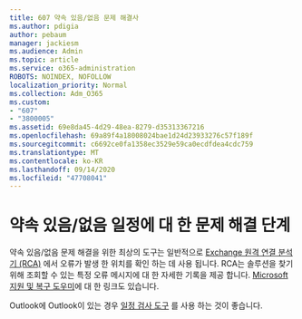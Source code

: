 ```yaml
---
title: 607 약속 있음/없음 문제 해결사
ms.author: pdigia
author: pebaum
manager: jackiesm
ms.audience: Admin
ms.topic: article
ms.service: o365-administration
ROBOTS: NOINDEX, NOFOLLOW
localization_priority: Normal
ms.collection: Adm_O365
ms.custom:
- "607"
- "3800005"
ms.assetid: 69e8da45-4d29-48ea-8279-d35313367216
ms.openlocfilehash: 69a89f4a18008024bae1d24d23933276c57f189f
ms.sourcegitcommit: c6692ce0fa1358ec3529e59ca0ecdfdea4cdc759
ms.translationtype: MT
ms.contentlocale: ko-KR
ms.lasthandoff: 09/14/2020
ms.locfileid: "47708041"
---
```

# <a name="troubleshooting-steps-for-calendar-availability-freebusy"></a>약속 있음/없음 일정에 대 한 문제 해결 단계

약속 있음/없음 문제 해결을 위한 최상의 도구는 일반적으로 [Exchange 원격 연결 분석기 (RCA)](https://testconnectivity.microsoft.com/Default.aspx?testId=freeBusy) 에서 오류가 발생 한 위치를 확인 하는 데 사용 됩니다. RCA는 솔루션을 찾기 위해 조회할 수 있는 특정 오류 메시지에 대 한 자세한 기록을 제공 합니다. [Microsoft 지원 및 복구 도우미](https://diagnostics.office.com/)에 대 한 링크도 있습니다.

Outlook에 Outlook이 있는 경우 [일정 검사 도구](https://www.microsoft.com/download/details.aspx?id=28786) 를 사용 하는 것이 좋습니다.

